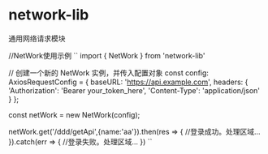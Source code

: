 # network-lib
通用网络请求模块


//NetWork使用示例
``
import { NetWork } from 'network-lib'

// 创建一个新的 NetWork 实例，并传入配置对象
const config: AxiosRequestConfig = {
  baseURL: 'https://api.example.com',
  headers: {
    'Authorization': 'Bearer your_token_here',
    'Content-Type': 'application/json'
  }
};

const netWork = new NetWork(config); 

netWork.get('/ddd/getApi',{name:'aa'}).then(res => {
  //登录成功。处理区域...
}).catch(err => {
  //登录失败。处理区域...
})
``
